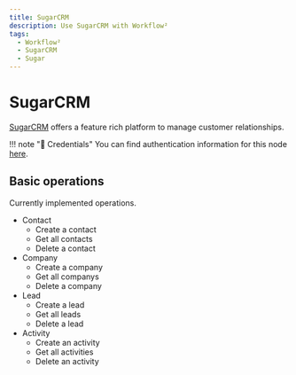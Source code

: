 ```yaml
---
title: SugarCRM
description: Use SugarCRM with Workflow²
tags:
  - Workflow²
  - SugarCRM
  - Sugar
---
```

# SugarCRM

[SugarCRM](https://sugarcrm.com/) offers a feature rich platform to manage customer relationships.

!!! note "🔑 Credentials"
    You can find authentication information for this node [here](/workflow/integrations/credentials/sugarcrm/).


## Basic operations

Currently implemented operations.

* Contact
	* Create a contact
    * Get all contacts
	* Delete a contact
* Company
    * Create a company
    * Get all companys
    * Delete a company
* Lead
    * Create a lead
    * Get all leads
	* Delete a lead
* Activity
    * Create an activity
    * Get all activities
	* Delete an activity

